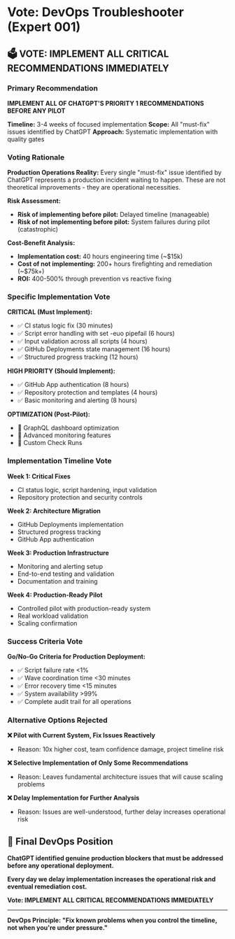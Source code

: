 # Vote: DevOps Troubleshooter (Expert 001)

## 🗳️ VOTE: IMPLEMENT ALL CRITICAL RECOMMENDATIONS IMMEDIATELY

### Primary Recommendation
**IMPLEMENT ALL OF CHATGPT'S PRIORITY 1 RECOMMENDATIONS BEFORE ANY PILOT**

**Timeline:** 3-4 weeks of focused implementation
**Scope:** All "must-fix" issues identified by ChatGPT
**Approach:** Systematic implementation with quality gates

### Voting Rationale

**Production Operations Reality:**
Every single "must-fix" issue identified by ChatGPT represents a production incident waiting to happen. These are not theoretical improvements - they are operational necessities.

**Risk Assessment:**
- **Risk of implementing before pilot:** Delayed timeline (manageable)
- **Risk of not implementing before pilot:** System failures during pilot (catastrophic)

**Cost-Benefit Analysis:**
- **Implementation cost:** 40 hours engineering time (~$15k)
- **Cost of not implementing:** 200+ hours firefighting and remediation (~$75k+)
- **ROI:** 400-500% through prevention vs reactive fixing

### Specific Implementation Vote

**CRITICAL (Must Implement):**
- ✅ CI status logic fix (30 minutes)
- ✅ Script error handling with set -euo pipefail (6 hours)
- ✅ Input validation across all scripts (4 hours)
- ✅ GitHub Deployments state management (16 hours)
- ✅ Structured progress tracking (12 hours)

**HIGH PRIORITY (Should Implement):**
- ✅ GitHub App authentication (8 hours)
- ✅ Repository protection and templates (4 hours)
- ✅ Basic monitoring and alerting (8 hours)

**OPTIMIZATION (Post-Pilot):**
- 🔄 GraphQL dashboard optimization
- 🔄 Advanced monitoring features
- 🔄 Custom Check Runs

### Implementation Timeline Vote

**Week 1: Critical Fixes**
- CI status logic, script hardening, input validation
- Repository protection and security controls

**Week 2: Architecture Migration**  
- GitHub Deployments implementation
- Structured progress tracking
- GitHub App authentication

**Week 3: Production Infrastructure**
- Monitoring and alerting setup
- End-to-end testing and validation
- Documentation and training

**Week 4: Production-Ready Pilot**
- Controlled pilot with production-ready system
- Real workload validation
- Scaling confirmation

### Success Criteria Vote

**Go/No-Go Criteria for Production Deployment:**
- ✅ Script failure rate <1%
- ✅ Wave coordination time <30 minutes
- ✅ Error recovery time <15 minutes
- ✅ System availability >99%
- ✅ Complete audit trail for all operations

### Alternative Options Rejected

**❌ Pilot with Current System, Fix Issues Reactively**
- Reason: 10x higher cost, team confidence damage, project timeline risk

**❌ Selective Implementation of Only Some Recommendations**  
- Reason: Leaves fundamental architecture issues that will cause scaling problems

**❌ Delay Implementation for Further Analysis**
- Reason: Issues are well-understood, further delay increases operational risk

## 🎯 Final DevOps Position

**ChatGPT identified genuine production blockers that must be addressed before any operational deployment.**

**Every day we delay implementation increases the operational risk and eventual remediation cost.**

**Vote: IMPLEMENT ALL CRITICAL RECOMMENDATIONS IMMEDIATELY**

---

**DevOps Principle: "Fix known problems when you control the timeline, not when you're under pressure."**